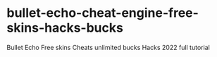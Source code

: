 # bullet-echo-cheat-engine-free-skins-hacks-bucks
Bullet Echo Free skins Cheats unlimited bucks Hacks 2022 full tutorial
